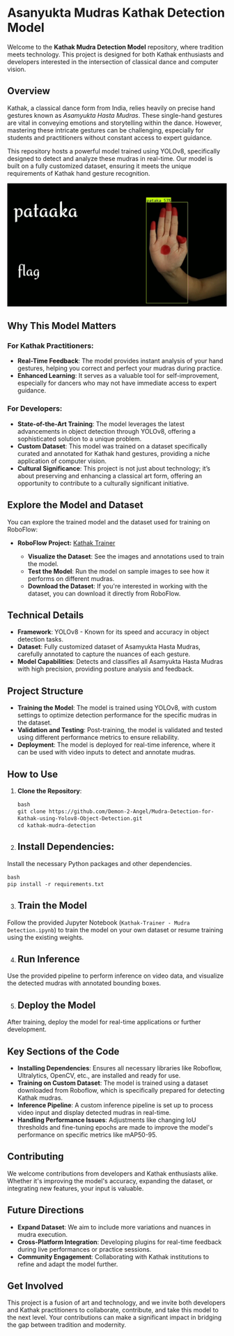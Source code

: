 # Asanyukta Mudras Kathak Detection Model

Welcome to the **Kathak Mudra Detection Model** repository, where tradition meets technology. This project is designed for both Kathak enthusiasts and developers interested in the intersection of classical dance and computer vision.

## Overview

Kathak, a classical dance form from India, relies heavily on precise hand gestures known as *Asamyukta Hasta Mudras*. These single-hand gestures are vital in conveying emotions and storytelling within the dance. However, mastering these intricate gestures can be challenging, especially for students and practitioners without constant access to expert guidance.

This repository hosts a powerful model trained using YOLOv8, specifically designed to detect and analyze these mudras in real-time. Our model is built on a fully customized dataset, ensuring it meets the unique requirements of Kathak hand gesture recognition.

[![Asanyukta Mudras Kathak Detection Model](https://github.com/Demon-2-Angel/Mudra-Detection-for-Kathak-using-Yolov8-Object-Detection/blob/main/thumbnail.png)](https://youtu.be/jEOoE1J91Aw)
## Why This Model Matters

### For Kathak Practitioners:
- **Real-Time Feedback**: The model provides instant analysis of your hand gestures, helping you correct and perfect your mudras during practice.
- **Enhanced Learning**: It serves as a valuable tool for self-improvement, especially for dancers who may not have immediate access to expert guidance.

### For Developers:
- **State-of-the-Art Training**: The model leverages the latest advancements in object detection through YOLOv8, offering a sophisticated solution to a unique problem.
- **Custom Dataset**: This model was trained on a dataset specifically curated and annotated for Kathak hand gestures, providing a niche application of computer vision.
- **Cultural Significance**: This project is not just about technology; it’s about preserving and enhancing a classical art form, offering an opportunity to contribute to a culturally significant initiative.

## Explore the Model and Dataset

You can explore the trained model and the dataset used for training on RoboFlow:

- **RoboFlow Project:** [Kathak Trainer](https://universe.roboflow.com/aniruddha-jmp5a/kathak-trainer)

  - **Visualize the Dataset**: See the images and annotations used to train the model.
  - **Test the Model**: Run the model on sample images to see how it performs on different mudras.
  - **Download the Dataset**: If you're interested in working with the dataset, you can download it directly from RoboFlow.

## Technical Details

- **Framework**: YOLOv8 - Known for its speed and accuracy in object detection tasks.
- **Dataset**: Fully customized dataset of Asamyukta Hasta Mudras, carefully annotated to capture the nuances of each gesture.
- **Model Capabilities**: Detects and classifies all Asamyukta Hasta Mudras with high precision, providing posture analysis and feedback.

## Project Structure

- **Training the Model**: The model is trained using YOLOv8, with custom settings to optimize detection performance for the specific mudras in the dataset.
- **Validation and Testing**: Post-training, the model is validated and tested using different performance metrics to ensure reliability.
- **Deployment**: The model is deployed for real-time inference, where it can be used with video inputs to detect and annotate mudras.

## How to Use

1. **Clone the Repository**:
   ```
   bash
   git clone https://github.com/Demon-2-Angel/Mudra-Detection-for-Kathak-using-Yolov8-Object-Detection.git
   cd kathak-mudra-detection
   ```
2. ## Install Dependencies:
Install the necessary Python packages and other dependencies.

```
bash
pip install -r requirements.txt
```

3. ## Train the Model
Follow the provided Jupyter Notebook (`Kathak-Trainer - Mudra Detection.ipynb`) to train the model on your own dataset or resume training using the existing weights.

4. ## Run Inference
Use the provided pipeline to perform inference on video data, and visualize the detected mudras with annotated bounding boxes.

5. ## Deploy the Model
After training, deploy the model for real-time applications or further development.

## Key Sections of the Code
- **Installing Dependencies**: Ensures all necessary libraries like Roboflow, Ultralytics, OpenCV, etc., are installed and ready for use.
- **Training on Custom Dataset**: The model is trained using a dataset downloaded from Roboflow, which is specifically prepared for detecting Kathak mudras.
- **Inference Pipeline**: A custom inference pipeline is set up to process video input and display detected mudras in real-time.
- **Handling Performance Issues**: Adjustments like changing IoU thresholds and fine-tuning epochs are made to improve the model's performance on specific metrics like mAP50-95.

## Contributing
We welcome contributions from developers and Kathak enthusiasts alike. Whether it's improving the model's accuracy, expanding the dataset, or integrating new features, your input is valuable.

## Future Directions
- **Expand Dataset**: We aim to include more variations and nuances in mudra execution.
- **Cross-Platform Integration**: Developing plugins for real-time feedback during live performances or practice sessions.
- **Community Engagement**: Collaborating with Kathak institutions to refine and adapt the model further.

## Get Involved
This project is a fusion of art and technology, and we invite both developers and Kathak practitioners to collaborate, contribute, and take this model to the next level. Your contributions can make a significant impact in bridging the gap between tradition and modernity.

